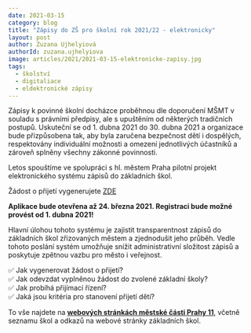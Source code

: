 ```yaml
---
date: 2021-03-15
category: blog
title: "Zápisy do ZŠ pro školní rok 2021/22 - elektronicky"
layout: post
author: Zuzana Ujhelyiová
authorId: zuzana.ujhelyiova
image: articles/2021/2021-03-15-elektronicke-zapisy.jpg
tags: 
  - školství
  - digitaliace
  - eldektronické zápisy
---
```


Zápisy k povinné školní docházce proběhnou dle doporučení MŠMT v souladu s právními předpisy, ale s upuštěním od některých tradičních postupů. Uskuteční se od 1. dubna 2021 do 30. dubna 2021 a organizace bude přizpůsobena tak, aby byla zaručena bezpečnost dětí i dospělých, respektovány individuální možnosti a omezení jednotlivých účastníků a zároveň splněny všechny zákonné povinnosti.

Letos spouštíme ve spolupráci s hl. městem Praha pilotní projekt elektronického systému zápisů do základních škol.

Žádost o přijetí vygenerujete [ZDE](https://zapisdozs-praha11.praha.eu/)

**Aplikace bude otevřena až 24. března 2021. Registraci bude možné provést od 1. dubna 2021!**

Hlavní úlohou tohoto systému je zajistit transparentnost zápisů do základních škol zřizovaných městem a zjednodušit jeho průběh. Vedle tohoto poslání systém umožňuje snížit administrativní složitost zápisů a poskytuje zpětnou vazbu pro město i veřejnost.

✅ Jak vygenerovat žádost o přijetí? <br>
✅ Jak odevzdat vyplněnou žádost do zvolené základní školy? <br>
✅ Jak probíhá přijímací řízení? <br>
✅ Jaká jsou kritéria pro stanovení přijetí dětí? <br>

To vše najdete na **[webových stránkách městské části Prahy 11](https://www.praha11.cz/redakce/index.php?clanek=9845&xuser=874984831388604780&lanG=cs&slozka=309&fbclid=IwAR2ag2eWdGqOzJ6gqnOk5aGnq91DLB_9TQMKEZt7a29RiALPNb4OUAW2ncA)**, včetně seznamu škol a odkazů na webové stránky základních škol.

